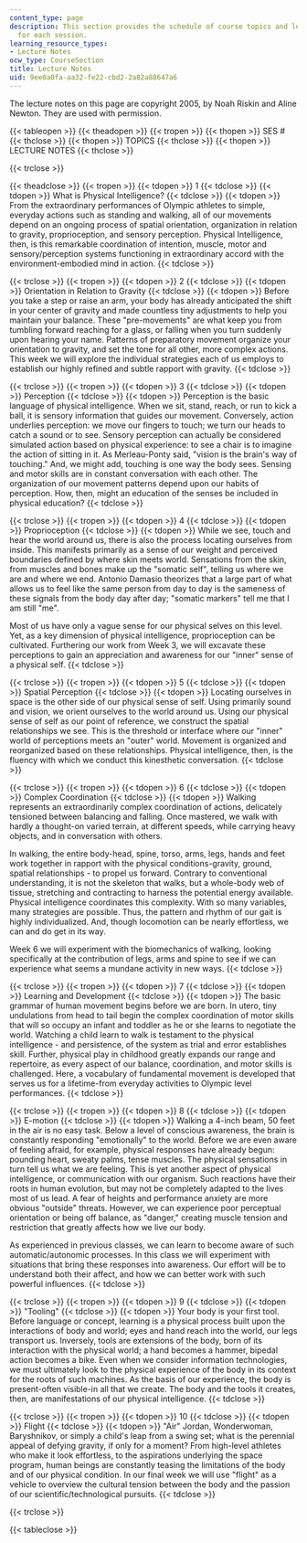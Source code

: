 ```yaml
---
content_type: page
description: This section provides the schedule of course topics and lecture notes
  for each session.
learning_resource_types:
- Lecture Notes
ocw_type: CourseSection
title: Lecture Notes
uid: 9ee0a0fa-aa32-fe22-cbd2-2a82a88647a6
---
```


The lecture notes on this page are copyright 2005, by Noah Riskin and Aline Newton. They are used with permission.

{{< tableopen >}}
{{< theadopen >}}
{{< tropen >}}
{{< thopen >}}
SES #
{{< thclose >}}
{{< thopen >}}
TOPICS
{{< thclose >}}
{{< thopen >}}
LECTURE NOTES
{{< thclose >}}

{{< trclose >}}

{{< theadclose >}}
{{< tropen >}}
{{< tdopen >}}
1
{{< tdclose >}}
{{< tdopen >}}
What is Physical Intelligence?
{{< tdclose >}}
{{< tdopen >}}
From the extraordinary performances of Olympic athletes to simple, everyday actions such as standing and walking, all of our movements depend on an ongoing process of spatial orientation, organization in relation to gravity, proprioception, and sensory perception. Physical Intelligence, then, is this remarkable coordination of intention, muscle, motor and sensory/perception systems functioning in extraordinary accord with the environment-embodied mind in action.
{{< tdclose >}}

{{< trclose >}}
{{< tropen >}}
{{< tdopen >}}
2
{{< tdclose >}}
{{< tdopen >}}
Orientation in Relation to Gravity
{{< tdclose >}}
{{< tdopen >}}
Before you take a step or raise an arm, your body has already anticipated the shift in your center of gravity and made countless tiny adjustments to help you maintain your balance. These "pre-movements" are what keep you from tumbling forward reaching for a glass, or falling when you turn suddenly upon hearing your name. Patterns of preparatory movement organize your orientation to gravity, and set the tone for all other, more complex actions. This week we will explore the individual strategies each of us employs to establish our highly refined and subtle rapport with gravity.
{{< tdclose >}}

{{< trclose >}}
{{< tropen >}}
{{< tdopen >}}
3
{{< tdclose >}}
{{< tdopen >}}
Perception
{{< tdclose >}}
{{< tdopen >}}
Perception is the basic language of physical intelligence. When we sit, stand, reach, or run to kick a ball, it is sensory information that guides our movement. Conversely, action underlies perception: we move our fingers to touch; we turn our heads to catch a sound or to see. Sensory perception can actually be considered simulated action based on physical experience: to see a chair is to imagine the action of sitting in it. As Merleau-Ponty said, "vision is the brain's way of touching." And, we might add, touching is one way the body sees. Sensing and motor skills are in constant conversation with each other. The organization of our movement patterns depend upon our habits of perception. How, then, might an education of the senses be included in physical education?
{{< tdclose >}}

{{< trclose >}}
{{< tropen >}}
{{< tdopen >}}
4
{{< tdclose >}}
{{< tdopen >}}
Proprioception
{{< tdclose >}}
{{< tdopen >}}
While we see, touch and hear the world around us, there is also the process locating ourselves from inside. This manifests primarily as a sense of our weight and perceived boundaries defined by where skin meets world. Sensations from the skin, from muscles and bones make up the "somatic self", telling us where we are and where we end. Antonio Damasio theorizes that a large part of what allows us to feel like the same person from day to day is the sameness of these signals from the body day after day; "somatic markers" tell me that I am still "me".  
  
Most of us have only a vague sense for our physical selves on this level. Yet, as a key dimension of physical intelligence, proprioception can be cultivated. Furthering our work from Week 3, we will excavate these perceptions to gain an appreciation and awareness for our "inner" sense of a physical self.
{{< tdclose >}}

{{< trclose >}}
{{< tropen >}}
{{< tdopen >}}
5
{{< tdclose >}}
{{< tdopen >}}
Spatial Perception
{{< tdclose >}}
{{< tdopen >}}
Locating ourselves in space is the other side of our physical sense of self. Using primarily sound and vision, we orient ourselves to the world around us. Using our physical sense of self as our point of reference, we construct the spatial relationships we see. This is the threshold or interface where our "inner" world of perceptions meets an "outer" world. Movement is organized and reorganized based on these relationships. Physical intelligence, then, is the fluency with which we conduct this kinesthetic conversation.
{{< tdclose >}}

{{< trclose >}}
{{< tropen >}}
{{< tdopen >}}
6
{{< tdclose >}}
{{< tdopen >}}
Complex Coordination
{{< tdclose >}}
{{< tdopen >}}
Walking represents an extraordinarily complex coordination of actions, delicately tensioned between balancing and falling. Once mastered, we walk with hardly a thought-on varied terrain, at different speeds, while carrying heavy objects, and in conversation with others.  
  
In walking, the entire body-head, spine, torso, arms, legs, hands and feet work together in rapport with the physical conditions-gravity, ground, spatial relationships - to propel us forward. Contrary to conventional understanding, it is not the skeleton that walks, but a whole-body web of tissue, stretching and contracting to harness the potential energy available. Physical intelligence coordinates this complexity. With so many variables, many strategies are possible. Thus, the pattern and rhythm of our gait is highly individualized. And, though locomotion can be nearly effortless, we can and do get in its way.  
  
Week 6 we will experiment with the biomechanics of walking, looking specifically at the contribution of legs, arms and spine to see if we can experience what seems a mundane activity in new ways.
{{< tdclose >}}

{{< trclose >}}
{{< tropen >}}
{{< tdopen >}}
7
{{< tdclose >}}
{{< tdopen >}}
Learning and Development
{{< tdclose >}}
{{< tdopen >}}
The basic grammar of human movement begins before we are born. In utero, tiny undulations from head to tail begin the complex coordination of motor skills that will so occupy an infant and toddler as he or she learns to negotiate the world. Watching a child learn to walk is testament to the physical intelligence - and persistence, of the system as trial and error establishes skill. Further, physical play in childhood greatly expands our range and repertoire, as every aspect of our balance, coordination, and motor skills is challenged. Here, a vocabulary of fundamental movement is developed that serves us for a lifetime-from everyday activities to Olympic level performances.
{{< tdclose >}}

{{< trclose >}}
{{< tropen >}}
{{< tdopen >}}
8
{{< tdclose >}}
{{< tdopen >}}
E-motion
{{< tdclose >}}
{{< tdopen >}}
Walking a 4-inch beam, 50 feet in the air is no easy task. Below a level of conscious awareness, the brain is constantly responding "emotionally" to the world. Before we are even aware of feeling afraid, for example, physical responses have already begun: pounding heart, sweaty palms, tense muscles. The physical sensations in turn tell us what we are feeling. This is yet another aspect of physical intelligence, or communication with our organism. Such reactions have their roots in human evolution, but may not be completely adapted to the lives most of us lead. A fear of heights and performance anxiety are more obvious "outside" threats. However, we can experience poor perceptual orientation or being off balance, as "danger," creating muscle tension and restriction that greatly affects how we live our body.  
  
As experienced in previous classes, we can learn to become aware of such automatic/autonomic processes. In this class we will experiment with situations that bring these responses into awareness. Our effort will be to understand both their affect, and how we can better work with such powerful influences.
{{< tdclose >}}

{{< trclose >}}
{{< tropen >}}
{{< tdopen >}}
9
{{< tdclose >}}
{{< tdopen >}}
"Tooling"
{{< tdclose >}}
{{< tdopen >}}
Your body is your first tool. Before language or concept, learning is a physical process built upon the interactions of body and world; eyes and hand reach into the world, our legs transport us. Inversely, tools are extensions of the body, born of its interaction with the physical world; a hand becomes a hammer, bipedal action becomes a bike. Even when we consider information technologies, we must ultimately look to the physical experience of the body in its context for the roots of such machines. As the basis of our experience, the body is present-often visible-in all that we create. The body and the tools it creates, then, are manifestations of our physical intelligence.
{{< tdclose >}}

{{< trclose >}}
{{< tropen >}}
{{< tdopen >}}
10
{{< tdclose >}}
{{< tdopen >}}
Flight
{{< tdclose >}}
{{< tdopen >}}
"Air" Jordan, Wonderwoman, Baryshnikov, or simply a child's leap from a swing set; what is the perennial appeal of defying gravity, if only for a moment? From high-level athletes who make it look effortless, to the aspirations underlying the space program, human beings are constantly teasing the limitations of the body and of our physical condition. In our final week we will use "flight" as a vehicle to overview the cultural tension between the body and the passion of our scientific/technological pursuits.
{{< tdclose >}}

{{< trclose >}}

{{< tableclose >}}
